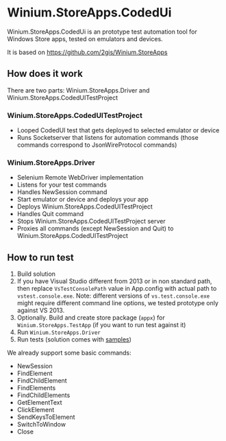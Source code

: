 # Winium.StoreApps.CodedUi

Winium.StoreApps.CodedUi is an prototype test automation tool for Windows Store apps, tested on emulators and devices.

It is based on https://github.com/2gis/Winium.StoreApps

## How does it work

There are two parts: Winium.StoreApps.Driver and Winium.StoreApps.CodedUITestProject

### Winium.StoreApps.CodedUITestProject
- Looped CodedUI test that gets deployed to selected emulator or device
- Runs Socketserver that listens for automation commands (those commands correspond to JsonWireProtocol commands)

### Winium.StoreApps.Driver
- Selenium Remote WebDriver implementation
- Listens for your test commands
- Handles NewSession command
 - Start emulator or device and deploys your app
 - Deploys Winium.StoreApps.CodedUITestProject
-  Handles Quit command
 - Stops Winium.StoreApps.CodedUITestProject server
- Proxies all commands (except NewSession and Quit) to Winium.StoreApps.CodedUITestProject


## How to run test

1. Build solution
2. If you have Visual Studio different from 2013 or in non standard path, then replace `VsTestConsolePath` value in App.config with actual path to `vstest.console.exe`. Note: different versions of `vs.test.console.exe` might require different command line options, we tested prototype only against VS 2013.
3. Optionally. Build and create store package (`appx`) for `Winium.StoreApps.TestApp` (if you want to run test against it)
4. Run `Winium.StoreApps.Driver`
5. Run tests (solution comes with [samples](TestExamples/test_sample.py))

We already support some basic commands:
- NewSession
- FindElement
- FindChildElement
- FindElements
- FindChildElements
- GetElementText
- ClickElement
- SendKeysToElement
- SwitchToWindow
- Close
